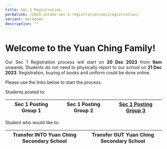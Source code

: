 ```yaml
---
title: Sec 1 Registration
permalink: /2024-intake-sec-1-registration/sec1registration/
variant: markdown
description: ""
---
```

# Welcome to the Yuan Ching Family!

<p style="text-align: justify;">Our Sec 1 Registration process will start on <strong>20 Dec 2023</strong> from <strong>9am </strong> onwards.
Students do not need to physically report to our school on <strong>21 Dec 2023</strong>. Registration, buying of books and uniform could be done online. </p>

Please use the links below to start the process.

Students posted to:


| Sec 1 Posting Group 1 | Sec 1 Posting Group 2 | [Sec 1 Posting Group 3](/2024-intake-sec-1-registration/sec1pg3/) |
| -------- | -------- | -------- |


Student who would like to: 

| Transfer INTO Yuan Ching Secondary School | Transfer OUT Yuan Ching Secondary School | 
| -------- | -------- |